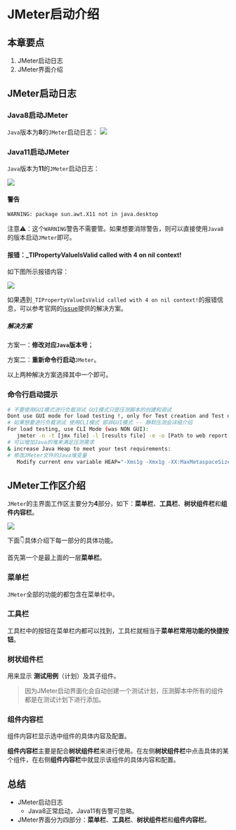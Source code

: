 # JMeter启动介绍

## 本章要点
1. JMeter启动日志
1. JMeter界面介绍


## JMeter启动日志
### Java8启动JMeter
`Java`版本为**8**的`JMeter`启动日志：
![](https://cdn.jsdelivr.net/gh/TesterDevSoul/pic/manual/20230116145155.png)

### Java11启动JMeter

`Java`版本为**11**的`JMeter`启动日志：

![](https://cdn.jsdelivr.net/gh/TesterDevSoul/pic/manual/20230116145606.png)


#### 警告
```bash
WARNING: package sun.awt.X11 not in java.desktop
```
注意⚠️：这个`WARNING`警告不需要管。如果想要消除警告，则可以直接使用`Java8`的版本启动`JMeter`即可。


#### 报错：_TIPropertyValueIsValid called with 4 on nil context!
如下图所示报错内容：

![](https://cdn.jsdelivr.net/gh/TesterDevSoul/pic/manual/20230116143106.png)

如果遇到`_TIPropertyValueIsValid called with 4 on nil context!`的报错信息，可以参考官网的[issue](https://github.com/apache/jmeter/issues/5533)提供的解决方案。


##### 解决方案

方案一：**修改对应`Java`版本号**；

方案二：**重新命令行启动**`JMeter`。

以上两种解决方案选择其中一个即可。


### 命令行启动提示
```bash
# 不要使用GUI模式进行负载测试 GUI模式只是压测脚本的创建和调试
Dont use GUI mode for load testing !, only for Test creation and Test debugging.
# 如果想要进行负载测试 使用CLI模式 即非GUI模式 -- 静默压测会详细介绍
For load testing, use CLI Mode (was NON GUI):
   jmeter -n -t [jmx file] -l [results file] -e -o [Path to web report folder]
# 可以增加Java的堆来满足压测需求
& increase Java Heap to meet your test requirements:
# 修改JMeter文件的Java堆变量
   Modify current env variable HEAP="-Xms1g -Xmx1g -XX:MaxMetaspaceSize=256m" in the jmeter batch file
```

## JMeter工作区介绍
`JMeter`的主界面工作区主要分为**4**部分，如下：**菜单栏**、**工具栏**、**树状组件栏**和**组件内容栏**。

![](https://cdn.jsdelivr.net/gh/TesterDevSoul/pic/manual/20230116150926.png)

下面👇具体介绍下每一部分的具体功能。

首先第一个是最上面的一层**菜单栏**。
### 菜单栏

`JMeter`全部的功能的都包含在菜单栏中。

### 工具栏

工具栏中的按钮在菜单栏内都可以找到，工具栏就相当于**菜单栏常用功能的快捷按钮**。

### 树状组件栏

用来显示 **测试用例**（计划）及其子组件。

>因为JMeter启动界面化会自动创建一个测试计划，压测脚本中所有的组件都是在测试计划下进行添加。

### 组件内容栏

组件内容栏显示选中组件的具体内容及配置。

**组件内容栏**主要是配合**树状组件栏**来进行使用。在左侧**树状组件栏**中点击具体的某个组件，在右侧**组件内容栏**中就显示该组件的具体内容和配置。



## 总结
- JMeter启动日志
  - Java8正常启动，Java11有告警可忽略。
- JMeter界面分为四部分：**菜单栏**、**工具栏**、**树状组件栏**和**组件内容栏**。
